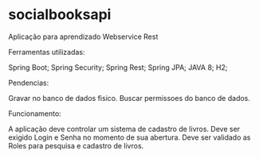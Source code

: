 # socialbooksapi
Aplicação para aprendizado Webservice Rest

Ferramentas utilizadas:

Spring Boot;
Spring Security;
Spring Rest;
Spring JPA;
JAVA 8;
H2;

Pendencias:

Gravar no banco de dados fisico.
Buscar permissoes do banco de dados.

Funcionamento:

A aplicação deve controlar um sistema de cadastro de livros.
Deve ser exigido Login e Senha no momento de sua abertura.
Deve ser validado as Roles para pesquisa e cadastro de livros.
